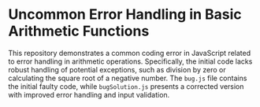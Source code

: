 # Uncommon Error Handling in Basic Arithmetic Functions
This repository demonstrates a common coding error in JavaScript related to error handling in arithmetic operations. Specifically, the initial code lacks robust handling of potential exceptions, such as division by zero or calculating the square root of a negative number.
The `bug.js` file contains the initial faulty code, while `bugSolution.js` presents a corrected version with improved error handling and input validation.